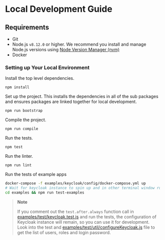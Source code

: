 # Local Development Guide

## Requirements

* Git
* Node.js `v8.12.0` or higher. We recommend you install and manage Node.js versions using [Node Version Manager (nvm)](https://github.com/creationix/nvm)
* Docker

### Setting up Your Local Environment

Install the top level dependencies.

```
npm install
```

Set up the project. This installs the dependencies in all of the sub packages and ensures packages are linked together for local development.

```
npm run bootstrap
```

Compile the project.

```
npm run compile
```

Run the tests.

```
npm test
```

Run the linter.

```
npm run lint
```

Run the tests of example apps

``` bash
docker-compose -f examples/keycloak/config/docker-compose.yml up
# Wait for keycloak instance to spin up and in other terminal window run
cd examples && npm run test-examples
```

> **Note**
>
> If you comment out the `test.after.always` function call in [examples/test/keycloak.test.js](../../examples/test/keycloak.test.js) and run the tests, the configuration of Keycloak instance will remain, so you can use it for development. Look into the test and [examples/test/util/configureKeycloak.js](../../examples/test/util/configureKeycloak.js) file to get the list of users, roles and login password.
